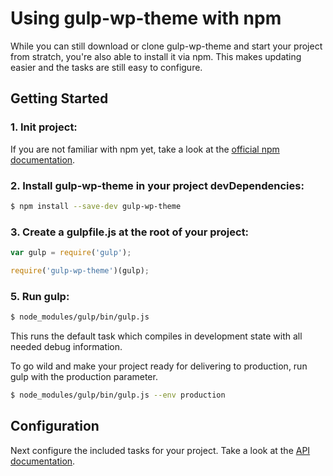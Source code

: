# Using gulp-wp-theme with npm

While you can still download or clone gulp-wp-theme and start your project from stratch, you're also able to install it via npm. This makes updating easier and the tasks are still easy to configure.

## Getting Started

### 1. Init project:

If you are not familiar with npm yet, take a look at the [official npm documentation](https://docs.npmjs.com/cli/init).

### 2. Install gulp-wp-theme in your project devDependencies:

```sh
$ npm install --save-dev gulp-wp-theme
```

### 3. Create a gulpfile.js at the root of your project:

```js
var gulp = require('gulp');

require('gulp-wp-theme')(gulp);
```

### 5. Run gulp:

```sh
$ node_modules/gulp/bin/gulp.js
```

This runs the default task which compiles in development state with all needed debug information.

To go wild and make your project ready for delivering to production, run gulp with the production parameter.

```sh
$ node_modules/gulp/bin/gulp.js --env production
```

## Configuration

Next configure the included tasks for your project. Take a look at the [API documentation](https://github.com/whatwedo/gulp-wp-theme/blob/master/docs/API.md).
